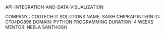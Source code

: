 API-INTEGRATION-AND-DATA-VISUALIZATION

COMPANY : CODTECH IT SOLUTIONS
NAME: SAISH CHIPKAR
INTERN ID: CT04DG896
DOMAIN: PYTHON PROGRAMMING
DURATION: 4 WEEKS
MENTOR: NEELA SANTHOSH